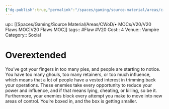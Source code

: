 ```yaml
---
{"dg-publish":true,"permalink":"/spaces/gaming/source-material/areas/c-wo-d/genre/vampire/v20/merits-and-flaws/overextended/","dgHomeLink":true,"dgPassFrontmatter":true}
---
```


up:: [[Spaces/Gaming/Source Material/Areas/CWoD/• MOCs/V20/V20 Flaws MOC|V20 Flaws MOC]]
tags:: #Flaw #V20 
Cost:: 4
Venue:: Vampire
Category:: Social

# Overextended
You’ve got your fingers in too many pies, and people
are starting to notice. You have too many ghouls, too
many retainers, or too much influence, which means
that a lot of people have a vested interest in trimming
back your operations. These enemies take every opportunity
to reduce your power and influence, and if that
means lying, cheating, or killing, so be it. Furthermore,
your enemies block every attempt you make to move
into new areas of control. You’re boxed in, and the box
is getting smaller.